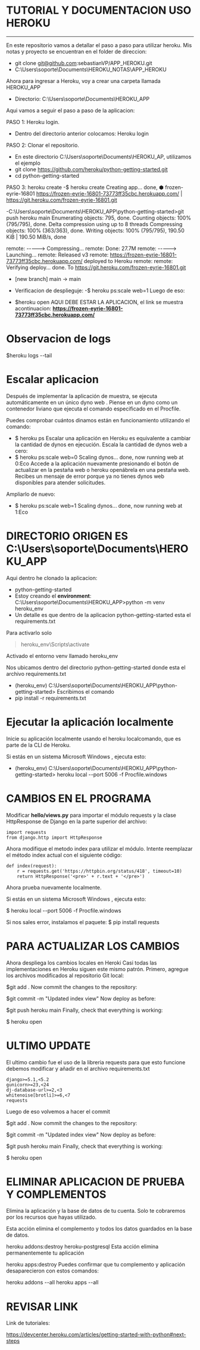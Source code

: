 # TUTORIAL Y DOCUMENTACION USO HEROKU
---
En este repositorio vamos a detallar el paso a paso para utilizar heroku. Mis notas y proyecto se encuentran en el folder de direccion:
- git clone  git@github.com:sebastianVP/APP_HEROKU.git
- C:\Users\soporte\Documents\HEROKU_NOTAS\APP_HEROKU

Ahora para ingresar a Heroku, voy a crear una carpeta llamada HEROKU_APP
- Directorio: C:\Users\soporte\Documents\HEROKU_APP

Aqui vamos a seguir el paso a paso de la aplicacion:

PASO 1: Heroku login.
- Dentro del directorio anterior colocamos:
Heroku login

PASO 2: Clonar el repositorio.
- En este directorio C:\Users\soporte\Documents\HEROKU_AP, utilizamos el ejemplo
- git clone https://github.com/heroku/python-getting-started.git
- cd python-getting-started

PASO 3: heroku create
-$ heroku create
Creating app... done, ⬢ frozen-eyrie-16801
https://frozen-eyrie-16801-73773ff35cbc.herokuapp.com/ | https://git.heroku.com/frozen-eyrie-16801.git

-C:\Users\soporte\Documents\HEROKU_APP\python-getting-started>git push heroku main
Enumerating objects: 795, done.
Counting objects: 100% (795/795), done.
Delta compression using up to 8 threads
Compressing objects: 100% (363/363), done.
Writing objects: 100% (795/795), 190.50 KiB | 190.50 MiB/s, done

remote: -----> Compressing...
remote:        Done: 27.7M
remote: -----> Launching...
remote:        Released v3
remote:        https://frozen-eyrie-16801-73773ff35cbc.herokuapp.com/ deployed to Heroku
remote:
remote: Verifying deploy... done.
To https://git.heroku.com/frozen-eyrie-16801.git
 * [new branch]      main -> main

 * Verificacion de desplieguje:
 -$ heroku ps:scale web=1
 Luego de eso:
 - $heroku open
 AQUI DEBE ESTAR LA APLICACION, el link se muestra acontinuacion:
 **https://frozen-eyrie-16801-73773ff35cbc.herokuapp.com/**



 # Observacion de logs
 $heroku logs --tail

 # Escalar aplicacion
 Después de implementar la aplicación de muestra, se ejecuta automáticamente en un único dyno web . Piense en un dyno como un contenedor liviano que ejecuta el comando especificado en el Procfile.

Puedes comprobar cuántos dinamos están en funcionamiento utilizando el  comando:
- $ heroku ps
Escalar una aplicación en Heroku es equivalente a cambiar la cantidad de dynos en ejecución. Escala la cantidad de dynos web a cero:
- $ heroku ps:scale web=0
Scaling dynos... done, now running web at 0:Eco
Accede a la aplicación nuevamente presionando el botón de actualizar en la pestaña web o heroku openábrela en una pestaña web. Recibes un mensaje de error porque ya no tienes dynos web disponibles para atender solicitudes.

Ampliarlo de nuevo:

- $ heroku ps:scale web=1
Scaling dynos... done, now running web at 1:Eco

# DIRECTORIO ORIGEN ES C:\Users\soporte\Documents\HEROKU_APP

Aqui dentro he clonado la aplicacion:
- python-getting-started
- Estoy creando el **environment**:
C:\Users\soporte\Documents\HEROKU_APP>python -m venv  heroku_env
- Un detalle es que dentro de la aplicacion python-getting-started esta el requirements.txt

Para activarlo solo
> heroku_env\Scripts\activate

Activado el entorno venv llamado heroku_env

Nos ubicamos dentro del directorio python-getting-started donde esta el archivo requirements.txt
- (heroku_env) C:\Users\soporte\Documents\HEROKU_APP\python-getting-started>
Escribimos el comando
- pip install -r requirements.txt

# Ejecutar la aplicación localmente
Inicie su aplicación localmente usando el heroku localcomando, que es parte de la CLI de Heroku.

Si estás en un sistema Microsoft Windows , ejecuta esto:

- (heroku_env) C:\Users\soporte\Documents\HEROKU_APP\python-getting-started> heroku local --port 5006 -f Procfile.windows

# CAMBIOS EN EL PROGRAMA

Modificar **hello/views.py** para importar el módulo requests y la clase HttpResponse de Django en la parte superior del archivo:

```
import requests
from django.http import HttpResponse
```
Ahora modifique el metodo  index para utilizar el módulo. Intente reemplazar el método index actual con el siguiente código:

```
def index(request):
    r = requests.get('https://httpbin.org/status/418', timeout=10)
    return HttpResponse('<pre>' + r.text + '</pre>')

```

Ahora prueba nuevamente localmente.

Si estás en un sistema Microsoft Windows , ejecuta esto:

$ heroku local --port 5006 -f Procfile.windows

Si nos sales error, instalamos el paquete:
$ pip install requests

# PARA ACTUALIZAR LOS CAMBIOS

Ahora despliega los cambios locales en Heroki
Casi todas las implementaciones en Heroku siguen este mismo patrón. Primero, agregue los archivos modificados al repositorio Git local:

$git add .
 Now commit the changes to the repository:

$git commit -m "Updated index view"
 Now deploy as before:

$git push heroku main
 Finally, check that everything is working:

$ heroku open

# ULTIMO UPDATE

El ultimo cambio fue el uso de la libreria requests para que esto funcione debemos modificar y añadir en el archivo requirements.txt
```
django>=5.1,<5.2
gunicorn>=23,<24
dj-database-url>=2,<3
whitenoise[brotli]>=6,<7
requests
```

Luego de eso volvemos a hacer el commit

$git add .
 Now commit the changes to the repository:

$git commit -m "Updated index view"
 Now deploy as before:

$git push heroku main
 Finally, check that everything is working:

$ heroku open


# ELIMINAR APLICACION DE PRUEBA Y COMPLEMENTOS

Elimina la aplicación y la base de datos de tu cuenta. Solo te cobraremos por los recursos que hayas utilizado.

Esta acción elimina el complemento y todos los datos guardados en la base de datos.

heroku addons:destroy heroku-postgresql
Esta acción elimina permanentemente tu aplicación

heroku apps:destroy
Puedes confirmar que tu complemento y aplicación desaparecieron con estos comandos:

heroku addons --all
heroku apps --all

# REVISAR LINK 

Link de tutoriales:

https://devcenter.heroku.com/articles/getting-started-with-python#next-steps